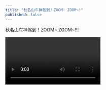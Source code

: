 ```yaml
---
title: "秋名山车神驾到！ZOOM~ ZOOM~!"
published: false
---
```

秋名山车神驾到！ZOOM~ ZOOM~!!!



<video controls="" autoplay="" name="media"><source src="{{ "/assets/images/2017/02/2017-02-08-shan-che-/1.mp4" | relative_url }}" type="video/mp4"></video>

